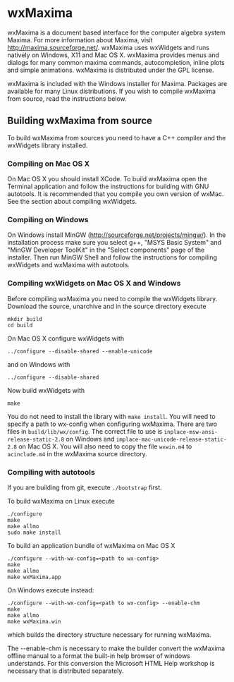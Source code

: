 wxMaxima
========

wxMaxima is a document based interface for the computer algebra system Maxima.
For more information about Maxima, visit http://maxima.sourceforge.net/.
wxMaxima uses wxWidgets and runs natively on Windows, X11 and Mac OS X.
wxMaxima provides menus and dialogs for many common maxima commands,
autocompletion, inline plots and simple animations. wxMaxima is distributed
under the GPL license.

wxMaxima is included with the Windows installer for Maxima. Packages are
available for many Linux distributions. If you wish to compile wxMaxima from
source, read the instructions below.


Building wxMaxima from source
-----------------------------

To build wxMaxima from sources you need to have a C++ compiler and the
wxWidgets library installed.


### Compiling on Mac OS X

On Mac OS X you should install XCode. To build wxMaxima open the Terminal
application and follow the instructions for building with GNU autotools.
It is recommended that you compile you own version of wxMac. See the section
about compiling wxWidgets.


### Compiling on Windows

On Windows install MinGW (http://sourceforge.net/projects/mingw/). In the
installation process make sure you select g++, "MSYS Basic System" and
"MinGW Developer ToolKit" in the "Select components" page of the installer.
Then run MinGW Shell and follow the instructions for compiling wxWidgets and
wxMaxima with autotools.


### Compiling wxWidgets on Mac OS X and Windows

Before compiling wxMaxima you need to compile the wxWidgets library. Download
the source, unarchive and in the source directory execute

    mkdir build
    cd build

On Mac OS X configure wxWidgets with

    ../configure --disable-shared --enable-unicode

and on Windows with

    ../configure --disable-shared

Now build wxWidgets with

    make

You do not need to install the library with `make install`. You will need to
specify a path to wx-config when configuring wxMaxima. There are two files in
`build/lib/wx/config`. The correct file to use is
`inplace-msw-ansi-release-static-2.8` on Windows and
`implace-mac-unicode-release-static-2.8` on Mac OS X. You will also need to copy
the file `wxwin.m4` to `acinclude.m4` in the wxMaxima source directory.


### Compiling with autotools

If you are building from git, execute `./bootstrap` first.

To build wxMaxima on Linux execute

    ./configure
    make
    make allmo
    sudo make install

To build an application bundle of wxMaxima on Mac OS X

    ./configure --with-wx-config=<path to wx-config>
    make
    make allmo
    make wxMaxima.app

On Windows execute instead:

    ./configure --with-wx-config=<path to wx-config> --enable-chm
    make
    make allmo
    make wxMaxima.win

which builds the directory structure necessary for running wxMaxima.

The --enable-chm is necessary to make the builder convert the wxMaxima
offline manual to a format the built-in help browser of windows
understands. For this conversion the Microsoft HTML Help workshop
is necessary that is distributed separately.